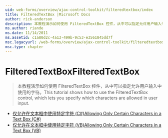 ```yaml
---
uid: web-forms/overview/ajax-control-toolkit/filteredtextbox/index
title: FilteredTextBox |Microsoft Docs
author: rick-anderson
description: 本教程演示如何使用 FilteredTextBox 控件，从中可以指定允许用户输入中使用的字符。
ms.author: riande
ms.date: 11/14/2011
ms.assetid: c1a80d2c-4a13-499b-9c53-e3561845dd7f
msc.legacyurl: /web-forms/overview/ajax-control-toolkit/filteredtextbox
msc.type: chapter
---
```

<a name="filteredtextbox"></a><span data-ttu-id="11bbb-103">FilteredTextBox</span><span class="sxs-lookup"><span data-stu-id="11bbb-103">FilteredTextBox</span></span>
====================
> <span data-ttu-id="11bbb-104">本教程演示如何使用 FilteredTextBox 控件，从中可以指定允许用户输入中使用的字符。</span><span class="sxs-lookup"><span data-stu-id="11bbb-104">This tutorial shows how to use the FilteredTextBox control, which lets you specify which characters are allowed in user input.</span></span>


- [<span data-ttu-id="11bbb-105">仅允许在文本框中使用特定字符 (C#)</span><span class="sxs-lookup"><span data-stu-id="11bbb-105">Allowing Only Certain Characters in a Text Box (C#)</span></span>](allowing-only-certain-characters-in-a-text-box-cs.md)
- [<span data-ttu-id="11bbb-106">仅允许在文本框中使用特定字符 (VB)</span><span class="sxs-lookup"><span data-stu-id="11bbb-106">Allowing Only Certain Characters in a Text Box (VB)</span></span>](allowing-only-certain-characters-in-a-text-box-vb.md)
